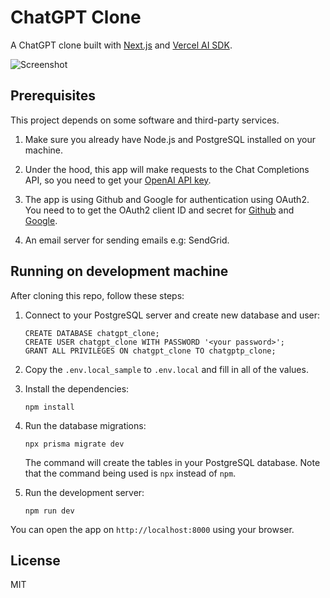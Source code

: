 ChatGPT Clone
=============
A ChatGPT clone built with [Next.js](https://nextjs.org/) and [Vercel AI SDK](https://sdk.vercel.ai/docs). 

![Screenshot](http://localhost:4000/assets/img/chatgpt-clone.png)


## Prerequisites
This project depends on some software and third-party services.

1.  Make sure you already have Node.js and PostgreSQL installed on your machine.

1.  Under the hood, this app will make requests to the Chat Completions API, so you need to get your [OpenAI API key](https://platform.openai.com/docs/quickstart/step-2-setup-your-api-key).

1.  The app is using Github and Google for authentication using OAuth2. You need to to get the OAuth2 client ID and secret for [Github](https://docs.github.com/en/apps/oauth-apps/building-oauth-apps/creating-an-oauth-app) and [Google](https://developers.google.com/identity/protocols/oauth2).

1.  An email server for sending emails e.g: SendGrid.


## Running on development machine
After cloning this repo, follow these steps:

1.  Connect to your PostgreSQL server and create new database and user:

        CREATE DATABASE chatgpt_clone;
        CREATE USER chatgpt_clone WITH PASSWORD '<your password>';
        GRANT ALL PRIVILEGES ON chatgpt_clone TO chatgptp_clone;

1.  Copy the `.env.local_sample` to `.env.local` and fill in all of the values.

1.  Install the dependencies:

        npm install

1.  Run the database migrations:

        npx prisma migrate dev

    The command will create the tables in your PostgreSQL database. Note that the command being used is `npx` instead of `npm`.

1.  Run the development server:

        npm run dev

You can open the app on `http://localhost:8000` using your browser.


## License
MIT
